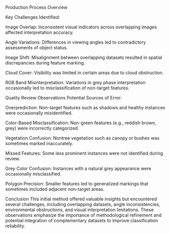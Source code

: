 Production Process Overview

Key Challenges Identified:

Image Overlap: Inconsistent visual indicators across overlapping images affected interpretation accuracy.

Angle Variations: Differences in viewing angles led to contradictory assessments of object status.

Image Shift: Misalignment between overlapping datasets resulted in spatial discrepancies during feature marking.

Cloud Cover: Visibility was limited in certain areas due to cloud obstruction.

RGB Band Misinterpretation: Variations in grey phase interpretation occasionally led to misclassification of non-target features.

Quality Review Observations
Potential Sources of Error:

Overprediction: Non-target features such as shadows and healthy instances were occasionally misidentified.

Color-Based Misclassification: Non-green features (e.g., reddish brown, grey) were incorrectly categorized.

Vegetation Confusion: Nontree vegetation such as canopy or bushes was sometimes marked inaccurately.

Missed Features: Some less prominent instances were not identified during review.

Grey Color Confusion: Instances with a natural grey appearance were occasionally misclassified.

Polygon Precision: Smaller features led to generalized markings that sometimes included adjacent non-target areas.

Conclusion
This initial method offered valuable insights but encountered several challenges, including overlapping datasets, angle inconsistencies, environmental obstructions, and visual interpretation limitations. These observations emphasize the importance of methodological refinement and potential integration of complementary datasets to improve classification reliability.
